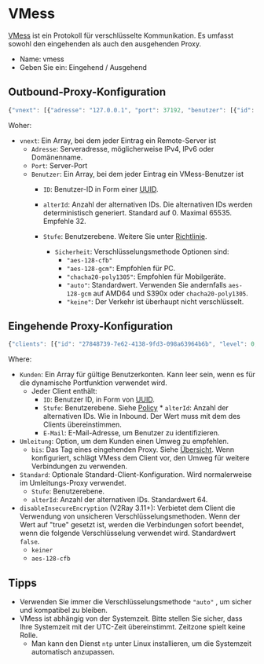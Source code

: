 # VMess

[VMess](https://www.v2ray.com/eng/protocols/vmess.html) ist ein Protokoll für verschlüsselte Kommunikation. Es umfasst sowohl den eingehenden als auch den ausgehenden Proxy.

* Name: vmess
* Geben Sie ein: Eingehend / Ausgehend

## Outbound-Proxy-Konfiguration

```javascript
{"vnext": [{"adresse": "127.0.0.1", "port": 37192, "benutzer": [{"id": "27848739-7e62-4138-9fd3-098a63964b6b", "alterId": 10 , "Sicherheit": "aes-128-cfb", "level": 0}]}]}
```

Woher:

* `vnext`: Ein Array, bei dem jeder Eintrag ein Remote-Server ist 
  * `Adresse`: Serveradresse, möglicherweise IPv4, IPv6 oder Domänenname.
  * `Port`: Server-Port
  * `Benutzer`: Ein Array, bei dem jeder Eintrag ein VMess-Benutzer ist 
    * `ID`: Benutzer-ID in Form einer [UUID](https://en.wikipedia.org/wiki/Universally_unique_identifier).
    * `alterId`: Anzahl der alternativen IDs. Die alternativen IDs werden deterministisch generiert. Standard auf 0. Maximal 65535. Empfehle 32.
    * `Stufe`: Benutzerebene. Weitere Sie unter [ Richtlinie](../Policy.md).</li> 
      
      * `Sicherheit`: Verschlüsselungsmethode Optionen sind: 
        * `"aes-128-cfb"`
        * `"aes-128-gcm"`: Empfohlen für PC.
        * `"chacha20-poly1305"`: Empfohlen für Mobilgeräte.
        * `"auto"`: Standardwert. Verwenden Sie andernfalls `aes-128-gcm` auf AMD64 und S390x oder `chacha20-poly1305`.
        * `"keine"`: Der Verkehr ist überhaupt nicht verschlüsselt.</ul></li> </ul></li> </ul> 
      
      ## Eingehende Proxy-Konfiguration
      
      ```javascript
      {"clients": [{"id": "27848739-7e62-4138-9fd3-098a63964b6b", "level": 0, "alterId": 100, "email": "love@v2ray.com"}], " Standard ": {" level ": 0," alterId ": 32}," Umleitung ": {" to ":" tag_to_detour "}," disableInsecureEncryption ": false}
      ```
      
      Where:
      
      * `Kunden`: Ein Array für gültige Benutzerkonten. Kann leer sein, wenn es für die dynamische Portfunktion verwendet wird. 
        * Jeder Client enthält: 
          * `ID`: Benutzer ID, in Form von [UUID](https://en.wikipedia.org/wiki/Universally_unique_identifier).
          * `Stufe`: Benutzerebene. Siehe [Policy](../policy.md) * `alterId`: Anzahl der alternativen IDs. Wie in Inbound. Der Wert muss mit dem des Clients übereinstimmen.
          * `E-Mail`: E-Mail-Adresse, um Benutzer zu identifizieren.
      * `Umleitung`: Option, um dem Kunden einen Umweg zu empfehlen. 
        * `bis`: Das Tag eines eingehenden Proxy. Siehe [Übersicht](../02_protocols.md). Wenn konfiguriert, schlägt VMess dem Client vor, den Umweg für weitere Verbindungen zu verwenden.
      * `Standard`: Optionale Standard-Client-Konfiguration. Wird normalerweise im Umleitungs-Proxy verwendet. 
        * `Stufe`: Benutzerebene.
        * `alterId`: Anzahl der alternativen IDs. Standardwert 64.
      * `disableInsecureEncryption` (V2Ray 3.11+): Verbietet dem Client die Verwendung von unsicheren Verschlüsselungsmethoden. Wenn der Wert auf "true" gesetzt ist, werden die Verbindungen sofort beendet, wenn die folgende Verschlüsselung verwendet wird. Standardwert `false`. 
        * `keiner`
        * `aes-128-cfb`
      
      ## Tipps
      
      * Verwenden Sie immer die Verschlüsselungsmethode `"auto"` , um sicher und kompatibel zu bleiben.
      * VMess ist abhängig von der Systemzeit. Bitte stellen Sie sicher, dass Ihre Systemzeit mit der UTC-Zeit übereinstimmt. Zeitzone spielt keine Rolle. 
        * Man kann den Dienst `ntp` unter Linux installieren, um die Systemzeit automatisch anzupassen.
